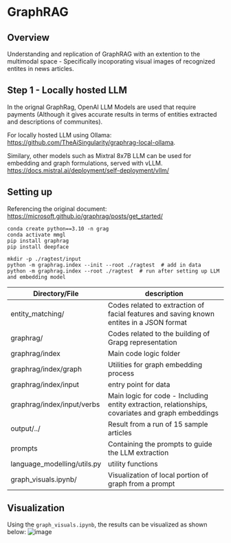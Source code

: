 # GraphRAG


## Overview
Understanding and replication of GraphRAG with an extention to the multimodal space - Specifically incoporating visual images of recognized entites in news articles. 

## Step 1 - Locally hosted LLM  
In the orignal GraphRag, OpenAI LLM Models are used that require payments (Although it gives accurate results in terms of entities extracted and descriptions of communites). 

For locally hosted LLM using Ollama: https://github.com/TheAiSingularity/graphrag-local-ollama. 

Similary, other models such as Mixtral 8x7B LLM can be used for embedding and graph formulations, served with vLLM. https://docs.mistral.ai/deployment/self-deployment/vllm/

## Setting up
Referencing the original document: https://microsoft.github.io/graphrag/posts/get_started/

```
conda create python==3.10 -n grag
conda activate mmgl
pip install graphrag
pip install deepface

mkdir -p ./ragtest/input
python -m graphrag.index --init --root ./ragtest  # add in data
python -m graphrag.index --root ./ragtest  # run after setting up LLM and embedding model
```

| Directory/File | description |
| ---- | ---- |
| entity_matching/ | Codes related to extraction of facial features and saving known entites in a JSON format|
| graphrag/ | Codes related to the building of Grapg representation |
| graphrag/index | Main code logic folder |
| graphrag/index/graph | Utilities for graph embedding process|
| graphrag/index/input | entry point for data |
| graphrag/index/input/verbs | Main logic for code - Including entity extraction, relationships, covariates and graph embeddings |
| output/../ | Result from a run of 15 sample articles |         \_______ # This 2 files are to be placed in the created ragtest./ folder 
| prompts | Containing the prompts to guide the LLM extraction | / 
| language_modelling/utils.py | utility functions |
| graph_visuals.ipynb/ | Visualization of local portion of graph from a prompt |

## Visualization 
Using the `graph_visuals.ipynb`, the results can be visualized as shown below: 
![image](https://github.com/user-attachments/assets/e60344f8-d574-4219-8dfa-97c616380b1d)




